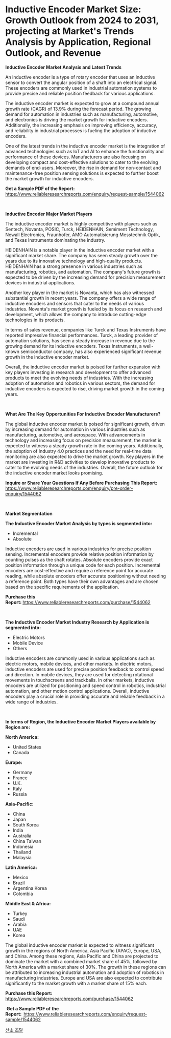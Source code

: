 <p><h1>Inductive Encoder Market Size: Growth Outlook from 2024 to 2031, projecting at Market's Trends Analysis by Application, Regional Outlook, and Revenue</h1></p><p><strong>Inductive Encoder Market Analysis and Latest Trends</strong></p>
<p><p>An inductive encoder is a type of rotary encoder that uses an inductive sensor to convert the angular position of a shaft into an electrical signal. These encoders are commonly used in industrial automation systems to provide precise and reliable position feedback for various applications.</p><p>The inductive encoder market is expected to grow at a compound annual growth rate (CAGR) of 13.9% during the forecast period. The growing demand for automation in industries such as manufacturing, automotive, and electronics is driving the market growth for inductive encoders. Additionally, the increasing emphasis on improving efficiency, accuracy, and reliability in industrial processes is fueling the adoption of inductive encoders.</p><p>One of the latest trends in the inductive encoder market is the integration of advanced technologies such as IoT and AI to enhance the functionality and performance of these devices. Manufacturers are also focusing on developing compact and cost-effective solutions to cater to the evolving demands of end-users. Moreover, the rise in demand for non-contact and maintenance-free position sensing solutions is expected to further boost the market growth for inductive encoders.</p></p>
<p><strong>Get a Sample PDF of the Report:&nbsp;</strong> <a href="https://www.reliableresearchreports.com/enquiry/request-sample/1544062">https://www.reliableresearchreports.com/enquiry/request-sample/1544062</a></p>
<p>&nbsp;</p>
<p><strong>Inductive Encoder Major Market Players</strong></p>
<p><p>The inductive encoder market is highly competitive with players such as Sentech, Novanta, POSIC, Turck, HEIDENHAIN, Semiment Technology, Newall Electronics, Fraunhofer, AMO Automatisierung Messtechnik Optik, and Texas Instruments dominating the industry. </p><p>HEIDENHAIN is a notable player in the inductive encoder market with a significant market share. The company has seen steady growth over the years due to its innovative technology and high-quality products. HEIDENHAIN has a strong presence in various industries such as manufacturing, robotics, and automation. The company's future growth is expected to be driven by the increasing demand for precision measurement devices in industrial applications.</p><p>Another key player in the market is Novanta, which has also witnessed substantial growth in recent years. The company offers a wide range of inductive encoders and sensors that cater to the needs of various industries. Novanta's market growth is fueled by its focus on research and development, which allows the company to introduce cutting-edge technologies in its products.</p><p>In terms of sales revenue, companies like Turck and Texas Instruments have reported impressive financial performances. Turck, a leading provider of automation solutions, has seen a steady increase in revenue due to the growing demand for its inductive encoders. Texas Instruments, a well-known semiconductor company, has also experienced significant revenue growth in the inductive encoder market.</p><p>Overall, the inductive encoder market is poised for further expansion with key players investing in research and development to offer advanced products to meet the evolving needs of industries. With the increasing adoption of automation and robotics in various sectors, the demand for inductive encoders is expected to rise, driving market growth in the coming years.</p></p>
<p>&nbsp;</p>
<p><strong>What Are The Key Opportunities For Inductive Encoder Manufacturers?</strong></p>
<p><p>The global inductive encoder market is poised for significant growth, driven by increasing demand for automation in various industries such as manufacturing, automotive, and aerospace. With advancements in technology and increasing focus on precision measurement, the market is expected to witness a steady growth rate in the coming years. Additionally, the adoption of Industry 4.0 practices and the need for real-time data monitoring are also expected to drive the market growth. Key players in the market are investing in R&D activities to develop innovative products to cater to the evolving needs of the industries. Overall, the future outlook for the inductive encoder market looks promising.</p></p>
<p><strong>Inquire or Share Your Questions If Any Before Purchasing This Report:</strong> <a href="https://www.reliableresearchreports.com/enquiry/pre-order-enquiry/1544062">https://www.reliableresearchreports.com/enquiry/pre-order-enquiry/1544062</a></p>
<p>&nbsp;</p>
<p><strong>Market Segmentation</strong></p>
<p><strong>The Inductive Encoder Market Analysis by types is segmented into:</strong></p>
<p><ul><li>Incremental</li><li>Absolute</li></ul></p>
<p><p>Inductive encoders are used in various industries for precise position sensing. Incremental encoders provide relative position information by counting pulses as the shaft rotates. Absolute encoders provide exact position information through a unique code for each position. Incremental encoders are cost-effective and require a reference point for accurate reading, while absolute encoders offer accurate positioning without needing a reference point. Both types have their own advantages and are chosen based on the specific requirements of the application.</p></p>
<p><strong>Purchase this Report:&nbsp;</strong><a href="https://www.reliableresearchreports.com/purchase/1544062">https://www.reliableresearchreports.com/purchase/1544062</a></p>
<p>&nbsp;</p>
<p><strong>The Inductive Encoder Market Industry Research by Application is segmented into:</strong></p>
<p><ul><li>Electric Motors</li><li>Mobile Device</li><li>Others</li></ul></p>
<p><p>Inductive encoders are commonly used in various applications such as electric motors, mobile devices, and other markets. In electric motors, inductive encoders are used for precise position feedback to control speed and direction. In mobile devices, they are used for detecting rotational movements in touchscreens and trackballs. In other markets, inductive encoders are utilized for positioning and speed control in robotics, industrial automation, and other motion control applications. Overall, inductive encoders play a crucial role in providing accurate and reliable feedback in a wide range of industries.</p></p>
<p>&nbsp;</p>
<p><strong>In terms of Region, the Inductive Encoder Market Players available by Region are:</strong></p>
<p>
    <p> <strong> North America: </strong>
        <ul>
            <li>United States</li>
            <li>Canada</li>
        </ul>
        </p> 
    <p> <strong> Europe: </strong>
        <ul>
            <li>Germany</li>
            <li>France</li>
            <li>U.K.</li>
            <li>Italy</li>
            <li>Russia</li>
        </ul>
        </p> 
    <p> <strong> Asia-Pacific: </strong>
        <ul>
            <li>China</li>
            <li>Japan</li>
            <li>South Korea</li>
            <li>India</li>
            <li>Australia</li>
            <li>China Taiwan</li>
            <li>Indonesia</li>
            <li>Thailand</li>
            <li>Malaysia</li>
        </ul>
        </p> 
    <p> <strong> Latin America: </strong>
        <ul>
            <li>Mexico</li>
            <li>Brazil</li>
            <li>Argentina Korea</li>
            <li>Colombia</li>
        </ul>
        </p> 
    <p> <strong> Middle East & Africa: </strong>
        <ul>
            <li>Turkey</li>
            <li>Saudi</li>
            <li>Arabia</li>
            <li>UAE</li>
            <li>Korea</li>
        </ul>
    </p>
    </p>
<p><p>The global inductive encoder market is expected to witness significant growth in the regions of North America, Asia Pacific (APAC), Europe, USA, and China. Among these regions, Asia Pacific and China are projected to dominate the market with a combined market share of 45%, followed by North America with a market share of 30%. The growth in these regions can be attributed to increasing industrial automation and adoption of robotics in manufacturing industries. Europe and USA are also expected to contribute significantly to the market growth with a market share of 15% each.</p></p>
<p><strong>Purchase this Report: </strong><a href="https://www.reliableresearchreports.com/purchase/1544062">https://www.reliableresearchreports.com/purchase/1544062</a></p>
<p>&nbsp;<strong>Get a Sample PDF of the Report:&nbsp;&nbsp;</strong><a href="https://www.reliableresearchreports.com/enquiry/request-sample/1544062">https://www.reliableresearchreports.com/enquiry/request-sample/1544062</a></p>
<p><strong></strong></p>
<p><p><a href="https://github.com/JonHarrtis67676y/Market-Research-Report-List-1/blob/main/96375678446.md">산소 조달</a></p></p>